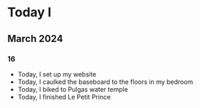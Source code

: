 # Today I
## March 2024
### 16
- Today, I set up my website
- Today, I caulked the baseboard to the floors in my bedroom
- Today, I biked to Pulgas water temple
- Today, I finished Le Petit Prince
